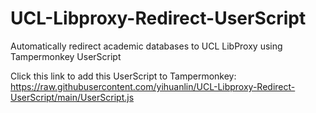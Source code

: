# UCL-Libproxy-Redirect-UserScript
 Automatically redirect academic databases to UCL LibProxy using Tampermonkey UserScript

Click this link to add this UserScript to Tampermonkey: https://raw.githubusercontent.com/yihuanlin/UCL-Libproxy-Redirect-UserScript/main/UserScript.js
